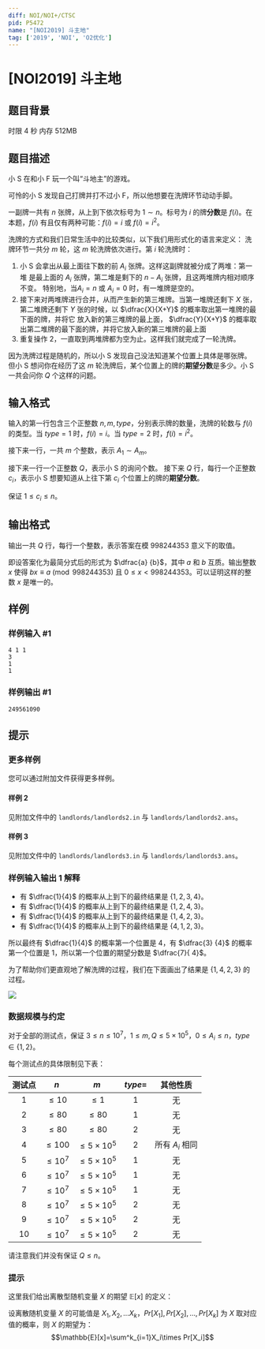 ```yaml
---
diff: NOI/NOI+/CTSC
pid: P5472
name: "[NOI2019] 斗主地"
tag: ['2019', 'NOI', 'O2优化']
---
```

# [NOI2019] 斗主地
## 题目背景

时限 4 秒 内存 512MB
## 题目描述

小 S 在和小 F 玩一个叫“斗地主”的游戏。

可怜的小 S 发现自己打牌并打不过小 F，所以他想要在洗牌环节动动手脚。

一副牌一共有 $n$ 张牌，从上到下依次标号为 $1 \sim n$。标号为 $i$ 的牌**分数**是 $f(i)$。在本题，$f(i)$ 有且仅有两种可能：$f(i) = i$ 或 $f(i) = i^2$。

洗牌的方式和我们日常生活中的比较类似，以下我们用形式化的语言来定义： 洗牌环节一共分 $m$ 轮，这 $m$ 轮洗牌依次进行。第 $i$ 轮洗牌时：

1. 小 S 会拿出从最上面往下数的前 $A_i$ 张牌。这样这副牌就被分成了两堆：第一堆 是最上面的 $A_i$ 张牌，第二堆是剩下的 $n-A_i$ 张牌，且这两堆牌内相对顺序不变。 特别地，当$A_i = n$ 或 $A_i = 0$ 时，有一堆牌是空的。
2. 接下来对两堆牌进行合并，从而产生新的第三堆牌。当第一堆牌还剩下 $X$ 张，第二堆牌还剩下 $Y$ 张的时候，以 $\dfrac{X}{X+Y}$ 的概率取出第一堆牌的最下面的牌，并将它 放入新的第三堆牌的最上面， $\dfrac{Y}{X+Y}$  的概率取出第二堆牌的最下面的牌，并将它放入新的第三堆牌的最上面
3. 重复操作 $2$，一直取到两堆牌都为空为止。这样我们就完成了一轮洗牌。

因为洗牌过程是随机的，所以小 S 发现自己没法知道某个位置上具体是哪张牌。但小 S 想问你在经历了这 $m$ 轮洗牌后，某个位置上的牌的**期望分数**是多少。小 S 一共会问你 $Q$ 个这样的问题。
## 输入格式

输入的第一行包含三个正整数 $n, m, type$，分别表示牌的数量，洗牌的轮数与 $f(i)$ 的类型。当 $type = 1$ 时，$f(i) = i$。当 $type = 2$ 时，$f(i) = i^2$。

接下来一行，一共 $m$ 个整数，表示 $A_1 \sim A_m$。

接下来一行一个正整数 $Q$，表示小 S 的询问个数。 接下来 $Q$ 行，每行一个正整数 $c_i$，表示小 S 想要知道从上往下第 $c_i$ 个位置上的牌的**期望分数**。

保证 $1 \leq c_i \leq n$。
## 输出格式

输出一共 $Q$ 行，每行一个整数，表示答案在模 $998244353$ 意义下的取值。


即设答案化为最简分式后的形式为 $\dfrac{a}
{b}$，其中 $a$ 和 $b$ 互质。输出整数 $x$ 使得 $bx \equiv a \pmod{998244353}$ 且 $0 ≤ x < 998244353$。可以证明这样的整数 $x$ 是唯一的。
## 样例

### 样例输入 #1
```
4 1 1
3
1
1
```
### 样例输出 #1
```
249561090

```
## 提示

### 更多样例

您可以通过附加文件获得更多样例。

#### 样例 2

见附加文件中的 `landlords/landlords2.in` 与 `landlords/landlords2.ans`。

#### 样例 3

见附加文件中的 `landlords/landlords3.in` 与 `landlords/landlords3.ans`。

### 样例输入输出 1 解释

- 有 $\dfrac{1}{4}$ 的概率从上到下的最终结果是 $\{1, 2, 3, 4\}$。
- 有 $\dfrac{1}{4}$ 的概率从上到下的最终结果是 $\{1, 2, 4, 3\}$。
- 有 $\dfrac{1}{4}$ 的概率从上到下的最终结果是 $\{1, 4, 2, 3\}$。
- 有 $\dfrac{1}{4}$ 的概率从上到下的最终结果是 $\{4, 1, 2, 3\}$。

所以最终有 $\dfrac{1}{4}$ 的概率第一个位置是 $4$，有 $\dfrac{3}
{4}$ 的概率第一个位置是 $1$，所以第一个位置的期望分数是 $\dfrac{7}{
4}$。

为了帮助你们更直观地了解洗牌的过程，我们在下面画出了结果是 $\{1, 4, 2, 3\}$ 的过程。

![](https://cdn.luogu.com.cn/upload/pic/64318.png)

### 数据规模与约定

对于全部的测试点，保证 $3\le n \le 10^7$，$1\le m,Q\le5\times 10^5$，$0\le A_i\le n$，$type\in \{1,2\}$。

每个测试点的具体限制见下表：

| 测试点 | $n$ | $m$ | $type=$ | 其他性质 |
| :----------: | :----------: | :----------: | :----------: | :----------: |
| $1$ | $\le 10$ | $\le 1$ | $1$ | 无 |
| $2$ | $\le 80$ | $\le 80$ | $1$ | 无 |
| $3$ | $\le 80$ | $\le 80$ | $2$ | 无 |
| $4$ | $\le 100$ | $\le 5\times 10^5$ | $2$ | 所有 $A_i$ 相同 |
| $5$ | $\le 10^7$ | $\le 5\times 10^5$ | $1$ | 无 |
| $6$ | $\le 10^7$ | $\le 5\times 10^5$ | $1$ | 无 |
| $7$ | $\le 10^7$ | $\le 5\times 10^5$ | $1$ | 无 |
| $8$ | $\le 10^7$ | $\le 5\times 10^5$ | $2$ |无  |
| $9$ | $\le 10^7$ | $\le 5\times 10^5$ | $2$ | 无 |
| $10$ | $\le 10^7$ | $\le 5\times 10^5$ | $2$  | 无 |

请注意我们并没有保证 $Q\le n$。

### 提示

这里我们给出离散型随机变量 $X$ 的期望 $\mathbb{E}[x]$ 的定义：

设离散随机变量 $X$ 的可能值是 $X_1,X_2,\ldots X_k$，$Pr[X_1],Pr[X_2],\ldots,Pr[X_k]$ 为 $X$ 取对应值的概率，则 $X$ 的期望为：
$$\mathbb{E}[x]=\sum^k_{i=1}X_i\times Pr[X_i]$$


